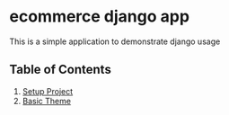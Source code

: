 # ecommerce django app
This is a simple application to demonstrate django usage

## Table of Contents
1. [Setup Project](docs/setup.md)
1. [Basic Theme](docs/theme.md)